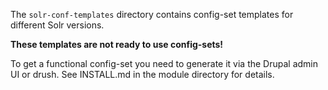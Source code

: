 The `solr-conf-templates` directory contains config-set templates for different
Solr versions.

**These templates are not ready to use config-sets!**

To get a functional config-set you need to generate it via the Drupal admin UI
or drush. See INSTALL.md in the module directory for details.
